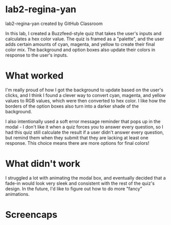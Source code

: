 # lab2-regina-yan
lab2-regina-yan created by GitHub Classroom

In this lab, I created a Buzzfeed-style quiz that takes the user's inputs and calculates a hex color value. The quiz is framed as a "palette", and the user adds certain amounts of cyan, magenta, and yellow to create their final color mix. The background and option boxes also update their colors in response to the user's inputs. 

# What worked
I'm really proud of how I got the background to update based on the user's clicks, and I think I found a clever way to convert cyan, magenta, and yellow values to RGB values, which were then converted to hex color. I like how the borders of the option boxes also turn into a darker shade of the background. 

I also intentionally used a soft error message reminder that pops up in the modal - I don't like it when a quiz forces you to answer every question, so I had this quiz still calculate the result if a user didn't answer every question, but remind them when they submit that they are lacking at least one response. This choice means there are more options for final colors!

# What didn't work
I struggled a lot with animating the modal box, and eventually decided that a fade-in would look very sleek and consistent with the rest of the quiz's design. In the future, I'd like to figure out how to do more "fancy" animations.

# Screencaps

